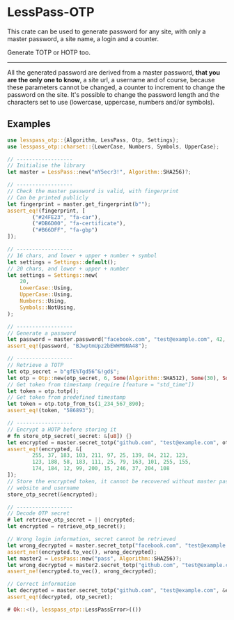 # LessPass-OTP

This crate can be used to generate password for any site, with only a master password,
a site name, a login and a counter. 

Generate TOTP or HOTP too.

***
All the generated password are derived from a master password,
__that you are the only one to know__,
a site url,
a username
and of course, because these parameters cannot be changed,
a counter to increment to change the password on the site.
It's possible to change the password length and the characters set to use
(lowercase, uppercase, numbers and/or symbols).

## Examples

```rust
use lesspass_otp::{Algorithm, LessPass, Otp, Settings};
use lesspass_otp::charset::{LowerCase, Numbers, Symbols, UpperCase};

// ------------------
// Initialise the library
let master = LessPass::new("mY5ecr3!", Algorithm::SHA256)?;

// ------------------
// Check the master password is valid, with fingerprint
// Can be printed publicly
let fingerprint = master.get_fingerprint(b"");
assert_eq!(fingerprint, [
        ("#24FE23", "fa-car"),
        ("#DB6D00", "fa-certificate"),
        ("#B66DFF", "fa-gbp")
]);

// ------------------
// 16 chars, and lower + upper + number + symbol
let settings = Settings::default();
// 20 chars, and lower + upper + number
let settings = Settings::new(
    20,
    LowerCase::Using,
    UpperCase::Using,
    Numbers::Using,
    Symbols::NotUsing,
);

// ------------------
// Generate a password
let password = master.password("facebook.com", "test@example.com", 42, &settings)?;
assert_eq!(password, "BJwptmUpz2bEWHM9NA48");

// ------------------
// Retrieve a TOTP
let otp_secret = b"gfE%Tgd56^&!gd$";
let otp = Otp::new(otp_secret, 6, Some(Algorithm::SHA512), Some(30), Some(0))?;
// Get token from timestamp (require [feature = "std_time"])
let token = otp.totp();
// Get token from predefined timestamp
let token = otp.totp_from_ts(1_234_567_890);
assert_eq!(token, "586893");

// ------------------
// Encrypt a HOTP before storing it
# fn store_otp_secret(_secret: &[u8]) {}
let encrypted = master.secret_totp("github.com", "test@example.com", otp_secret)?;
assert_eq!(encrypted, &[
        255, 37, 183, 103, 211, 97, 25, 139, 84, 212, 123,
        123, 188, 58, 183, 111, 25, 79, 163, 101, 255, 155,
        174, 184, 12, 99, 200, 15, 246, 37, 204, 108
]);
// Store the encrypted token, it cannot be recovered without master password,
// website and username
store_otp_secret(&encrypted);

// ------------------
// Decode OTP secret
# let retrieve_otp_secret = || encrypted;
let encrypted = retrieve_otp_secret();

// Wrong login information, secret cannot be retrieved
let wrong_decrypted = master.secret_totp("facebook.com", "test@example.com", &encrypted)?;
assert_ne!(encrypted.to_vec(), wrong_decrypted);
let master2 = LessPass::new("pass", Algorithm::SHA256)?;
let wrong_decrypted = master2.secret_totp("github.com", "test@example.com", &encrypted)?;
assert_ne!(encrypted.to_vec(), wrong_decrypted);

// Correct information
let decrypted = master.secret_totp("github.com", "test@example.com", &encrypted)?;
assert_eq!(decrypted, otp_secret);

# Ok::<(), lesspass_otp::LessPassError>(())
```
